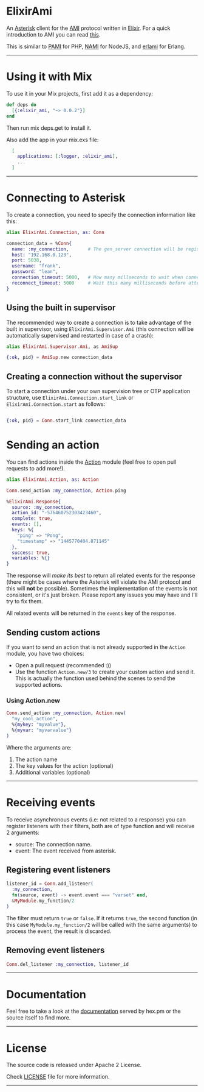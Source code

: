 # ElixirAmi

An [Asterisk](http://www.asterisk.org/) client for the [AMI](https://wiki.asterisk.org/wiki/display/AST/AMI+v2+Specification)
protocol written in [Elixir](http://elixir-lang.org/). For a quick introduction to AMI you can read [this](http://marcelog.github.io/articles/php_asterisk_manager_interface_protocol_tutorial_introduction.html).

This is similar to [PAMI](https://github.com/marcelog/PAMI) for PHP, [NAMI](https://github.com/marcelog/Nami) for NodeJS, and
[erlami](https://github.com/marcelog/erlami) for Erlang.

----

# Using it with Mix

To use it in your Mix projects, first add it as a dependency:

```elixir
def deps do
  [{:elixir_ami, "~> 0.0.2"}]
end
```
Then run mix deps.get to install it.

Also add the app in your mix.exs file:
```elixir
  [
    applications: [:logger, :elixir_ami],
    ...
  ]
```
----

# Connecting to Asterisk

To create a connection, you need to specify the connection information like this:

```elixir
alias ElixirAmi.Connection, as: Conn

connection_data = %Conn{
  name: :my_connection,       # The gen_server connection will be registered with this name
  host: "192.168.0.123",
  port: 5038,
  username: "frank",
  password: "lean",
  connection_timeout: 5000,   # How many millseconds to wait when connecting
  reconnect_timeout: 5000     # Wait this many milliseconds before attempting reconnection
}
```
## Using the built in supervisor

The recommended way to create a connection is to take advantage of the built in supervisor,
using `ElixirAmi.Supervisor.Ami` (this connection will be automatically supervised and restarted
in case of a crash):

```elixir
alias ElixirAmi.Supervisor.Ami, as AmiSup

{:ok, pid} = AmiSup.new connection_data
```

## Creating a connection without the supervisor

To start a connection under your own supervision tree or OTP application structure,
use `ElixirAmi.Connection.start_link` or `ElixirAmi.Connection.start` as follows:

```elixir

{:ok, pid} = Conn.start_link connection_data
```

# Sending an action

You can find actions inside the [Action](https://github.com/marcelog/elixir_ami/blob/master/lib/elixir_ami/action.ex)
module (feel free to open pull requests to add more!).

```elixir
alias ElixirAmi.Action, as: Action

Conn.send_action :my_connection, Action.ping

%ElixirAmi.Response{
  source: :my_connection,
  action_id: "-576460752303423460",
  complete: true,
  events: [],
  keys: %{
    "ping" => "Pong",
    "timestamp" => "1445770404.871145"
  },
  success: true,
  variables: %{}
}
```
The response will *make its best* to return all related events for the response (there might be
cases where the Asterisk will violate the AMI protocol and this will **not** be possible). Sometimes
the implementation of the events is not consistent, or it's just broken. Please report any issues you
may have and I'll try to fix them.

All related events will be returned in the `events` key of the response.

## Sending custom actions

If you want to send an action that is not already supported in the `Action` module, you have two choices:

 * Open a pull request (recommended :))
 * Use the function `Action.new/3` to create your custom action and send it. This is actually
 the function used behind the scenes to send the supported actions.

### Using Action.new

```elixir
Conn.send_action :my_connection, Action.new(
  "my_cool_action",
  %{mykey: "myvalue"},
  %{myvar: "myvarvalue"}
)
```

Where the arguments are:

  1. The action name
  2. The key values for the action (optional)
  3. Additional variables (optional)

----

# Receiving events

To receive asynchronous events (i.e: not related to a response) you can register listeners
with their filters, both are of type function and will receive 2 arguments:

 * source: The connection name.
 * event: The event received from asterisk.

## Registering event listeners

```elixir
listener_id = Conn.add_listener(
  :my_connection,
  fn(source, event) -> event.event === "varset" end,
  &MyModule.my_function/2
)
```

The filter must return `true` or `false`. If it returns `true`, the second function
(in this case `MyModule.my_function/2` will be called with the same arguments) to
process the event, the result is discarded.

## Removing event listeners

```elixir
Conn.del_listener :my_connection, listener_id
```

----
# Documentation

Feel free to take a look at the [documentation](http://hexdocs.pm/elixir_ami/)
served by hex.pm or the source itself to find more.

----

# License
The source code is released under Apache 2 License.

Check [LICENSE](https://github.com/marcelog/elixir_ami/blob/master/LICENSE) file for more information.

----
